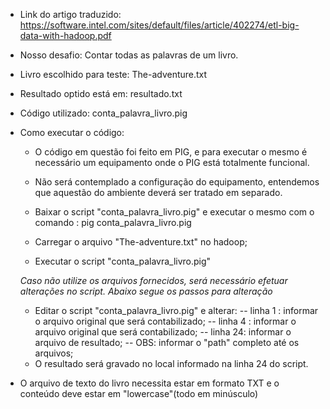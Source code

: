 
* Link do artigo traduzido: https://software.intel.com/sites/default/files/article/402274/etl-big-data-with-hadoop.pdf

* Nosso desafio:  Contar todas as palavras de um livro.

* Livro escolhido para teste: The-adventure.txt

* Resultado optido está em: resultado.txt

* Código utilizado: conta_palavra_livro.pig

* Como executar o código:
	- O código em questão foi feito em PIG, e para executar o mesmo é necessário um equipamento onde o PIG está totalmente funcional.
	- Não será contemplado a configuração do  equipamento, entendemos que aquestão do ambiente deverá ser tratado em separado.
	
	
	- Baixar o script "conta_palavra_livro.pig" e executar o mesmo com o comando : pig conta_palavra_livro.pig
	- Carregar o arquivo "The-adventure.txt" no hadoop;
	- Executar o script "conta_palavra_livro.pig"
	
	*Caso não utilize os arquivos fornecidos, será necessário efetuar alterações no script. Abaixo segue os passos para alteração*
	
	- Editar o script "conta_palavra_livro.pig" e alterar:
		-- linha 1 : informar o arquivo original que será contabilizado;
		-- linha 4 : informar o arquivo original que será contabilizado;
		-- linha 24: informar o arquivo de resultado;
		-- OBS: informar o "path" completo até os arquivos;
	- O resultado será gravado no local informado na linha 24 do script.

	
* O arquivo de texto do livro necessita estar em formato TXT e o conteúdo deve estar em "lowercase"(todo em minúsculo)